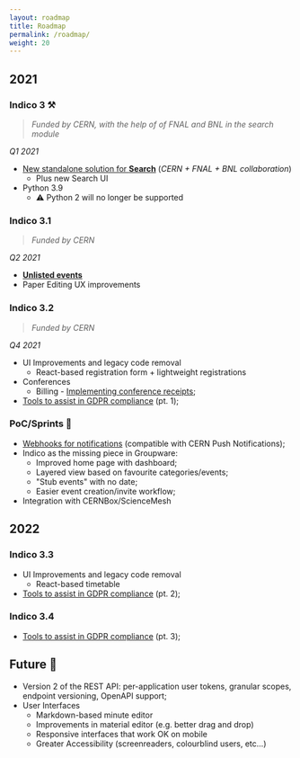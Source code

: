 ```yaml
---
layout: roadmap
title: Roadmap
permalink: /roadmap/
weight: 20
---
```


## 2021

### Indico 3 :hammer_and_pick:
> *Funded by CERN, with the help of of FNAL and BNL in the search module*

*Q1 2021*
* [New standalone solution for **Search**](https://talk.getindico.io/t/search-plugin-development/744) (*CERN + FNAL + BNL collaboration*)
   - Plus new Search UI
* Python 3.9
    - :warning: Python 2 will no longer be supported

### Indico 3.1
> *Funded by CERN*

*Q2 2021*
* [**Unlisted events**](https://github.com/indico/indico/issues/4294)
* Paper Editing UX improvements

### Indico 3.2
> *Funded by CERN*

*Q4 2021*
* UI Improvements and legacy code removal
    - React-based registration form + lightweight registrations
* Conferences
    - Billing - [Implementing conference receipts](https://github.com/indico/indico/issues/751);
* [Tools to assist in GDPR compliance](https://github.com/indico/indico/issues/1415) (pt. 1);

### PoC/Sprints :runner:
* [Webhooks for notifications](https://github.com/indico/indico/pull/3944) (compatible with CERN Push Notifications);
* Indico as the missing piece in Groupware:
    - Improved home page with dashboard;
    - Layered view based on favourite categories/events;
    - "Stub events" with no date;
    - Easier event creation/invite workflow;
* Integration with CERNBox/ScienceMesh

## 2022

### Indico 3.3
* UI Improvements and legacy code removal
  - React-based timetable
* [Tools to assist in GDPR compliance](https://github.com/indico/indico/issues/1415) (pt. 2);

### Indico 3.4
* [Tools to assist in GDPR compliance](https://github.com/indico/indico/issues/1415) (pt. 3);

## Future :crystal_ball:

* Version 2 of the REST API: per-application user tokens, granular scopes, endpoint versioning, OpenAPI support;
* User Interfaces
    - Markdown-based minute editor
    - Improvements in material editor (e.g. better drag and drop)
    - Responsive interfaces that work OK on mobile
    - Greater Accessibility (screenreaders, colourblind users, etc...)

